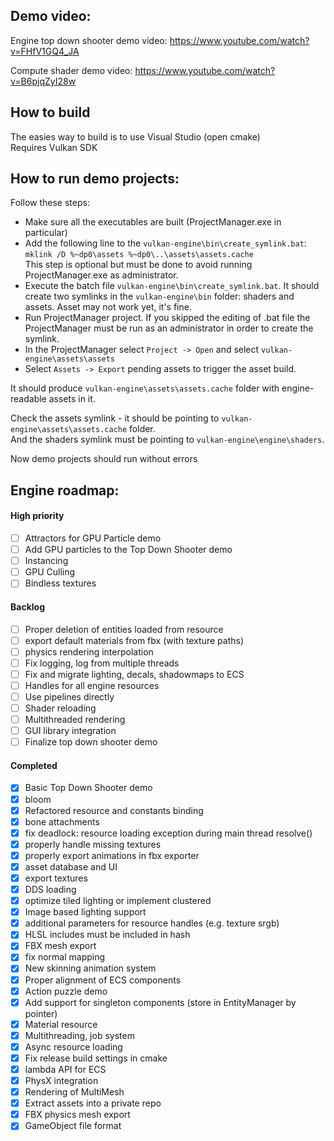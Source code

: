 ## Demo video:
Engine top down shooter demo video:
https://www.youtube.com/watch?v=FHfV1GQ4_JA

Compute shader demo video:
https://www.youtube.com/watch?v=B6pjqZyI28w

## How to build
The easies way to build is to use Visual Studio (open cmake)  
Requires Vulkan SDK

## How to run demo projects:
Follow these steps:  
- Make sure all the executables are built (ProjectManager.exe in particular)
- Add the following line to the `vulkan-engine\bin\create_symlink.bat`:  
```mklink /D %~dp0\assets %~dp0\..\assets\assets.cache```  
This step is optional but must be done to avoid running ProjectManager.exe as administrator.
- Execute the batch file ```vulkan-engine\bin\create_symlink.bat```. It should create two symlinks in the ```vulkan-engine\bin``` folder: shaders and assets. Asset may not work yet, it's fine.
- Run ProjectManager project. If you skipped the editing of .bat file the ProjectManager must be run as an administrator in order to create the symlink.
- In the ProjectManager select `Project -> Open` and select ```vulkan-engine\assets\assets```
- Select `Assets -> Export` pending assets to trigger the asset build.

It should produce ```vulkan-engine\assets\assets.cache``` folder with engine-readable assets in it.

Check the assets symlink - it should be pointing to ```vulkan-engine\assets\assets.cache``` folder.  
And the shaders symlink must be pointing to ```vulkan-engine\engine\shaders```.

Now demo projects should run without errors

## Engine roadmap:

#### High priority
- [ ] Attractors for GPU Particle demo
- [ ] Add GPU particles to the Top Down Shooter demo
- [ ] Instancing
- [ ] GPU Culling
- [ ] Bindless textures

#### Backlog
- [ ] Proper deletion of entities loaded from resource
- [ ] export default materials from fbx (with texture paths)
- [ ] physics rendering interpolation
- [ ] Fix logging, log from multiple threads
- [ ] Fix and migrate lighting, decals, shadowmaps to ECS
- [ ] Handles for all engine resources
- [ ] Use pipelines directly
- [ ] Shader reloading
- [ ] Multithreaded rendering
- [ ] GUI library integration
- [ ] Finalize top down shooter demo

#### Completed
- [x] Basic Top Down Shooter demo
- [x] bloom
- [x] Refactored resource and constants binding
- [x] bone attachments
- [x] fix deadlock: resource loading exception during main thread resolve()
- [x] properly handle missing textures
- [x] properly export animations in fbx exporter
- [x] asset database and UI
- [x] export textures
- [x] DDS loading
- [x] optimize tiled lighting or implement clustered
- [x] Image based lighting support
- [x] additional parameters for resource handles (e.g. texture srgb)
- [x] HLSL includes must be included in hash
- [x] FBX mesh export
- [x] fix normal mapping
- [x] New skinning animation system
- [x] Proper alignment of ECS components
- [x] Action puzzle demo
- [x] Add support for singleton components (store in EntityManager by pointer)
- [x] Material resource
- [x] Multithreading, job system
- [x] Async resource loading
- [x] Fix release build settings in cmake
- [x] lambda API for ECS
- [x] PhysX integration 
- [x] Rendering of MultiMesh
- [x] Extract assets into a private repo
- [x] FBX physics mesh export
- [x] GameObject file format
